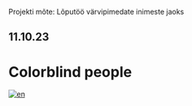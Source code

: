 Projekti mõte: Lõputöö värvipimedate inimeste jaoks


11.10.23
-----------

# Colorblind people
[![en](https://img.shields.io/badge/lang-en-ab4b52.svg)](https://github.com/KetrinV/colorblind-people-app/blob/master/README.en.md)

<!-- 
x Analüüs sellest, kuidas värvipimedus üldse töötab. 

x Kui palju infot on infot veebiarendajate jaoks värvipimeduse kohta veebis?

x Kuidas kohandada värvipimeda inimese jaoks veebikogemust mugavamaks?


Teoreetilises osas esitatakse: 
- töö eesmärk ja olulisus; 
- tehniline kirjeldus; 
- praktilise teostuse kirjeldus;
- töö teostamiseks vajaliku meeskonna koosseis, ülesannete jaotus; 
- projekti teostamise ajakava (ja eelarve); 
- tulemuste analüüs.


Töö osalejad 
-->


